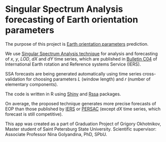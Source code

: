 # Singular Spectrum Analysis forecasting of Earth orientation parameters

The purpose of this project is [Earth orientation parameters](https://www.iers.org/IERS/EN/Science/EarthRotation/EOP.html) prediction.

We use [Singular Spectrum Analysis technique](https://www.crcpress.com/Analysis-of-Time-Series-Structure-SSA-and-Related-Techniques/Golyandina-Nekrutkin-Zhigljavsky/p/book/9781584881940) for analysis and forecasting of $x$, $y$, $LOD$, $dX$ and $dY$ time series, which are published in [Bulletin C04](http://hpiers.obspm.fr/iers/eop/eopc04/eopc04_IAU2000.62-now) of International Earth rotation and Reference systems Service (IERS).

SSA forecasts are being generated automatically using time series cross-validation for choosing parameters $L$ (window length) and $r$ (number of elementary components).

The code is written in R using [Shiny](https://shiny.rstudio.com) and [Rssa](http://github.com/asl/rssa) packages.

On average, the proposed technique generates more precise forecasts of EOP than those published by [IERS](https://www.iers.org/IERS/EN/Publications/Bulletins/bulletins.html) or [PERSAC](http://www.gao.spb.ru/english/as/persac/) (except $dX$ time series, which forecast is still competitive).

This app was created as a part of Graduation Project of Grigory Okhotnikov, Master student of Saint Petersburg State University. Scientific supervisor: Associate Professor Nina Golyandina, PhD, SPbU.
